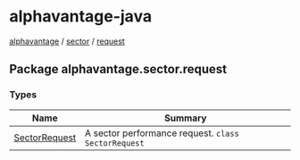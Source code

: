 # alphavantage-java

[alphavantage](../alphavantage/index.md) / [sector] / [request]

## Package alphavantage.sector.request

### Types

|Name|Summary|
|----|-------|
|[SectorRequest]| A sector performance request. `class SectorRequest`|

[sector]: ./index.md
[SectorRequest]: ./sector-request.md
[request]: request.md
